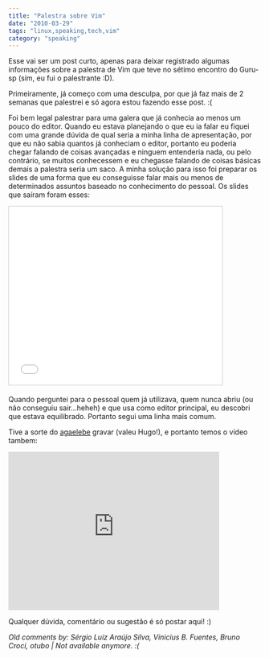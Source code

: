 ```yaml
---
title: "Palestra sobre Vim"
date: "2010-03-29"
tags: "linux,speaking,tech,vim"
category: "speaking"
---
```


Esse vai ser um post curto, apenas para deixar registrado algumas
informações sobre a palestra de Vim que teve no sétimo encontro do
Guru-sp (sim, eu fui o palestrante :D).

Primeiramente, já começo com uma desculpa, por que já faz mais de 2
semanas que palestrei e só agora estou fazendo esse post. :(

Foi bem legal palestrar para uma galera que já conhecia ao menos um
pouco do editor. Quando eu estava planejando o que eu ia falar eu
fiquei com uma grande dúvida de qual seria a minha linha de
apresentação, por que eu não sabia quantos já conheciam o editor,
portanto eu poderia chegar falando de coisas avançadas e ninguem
entenderia nada, ou pelo contrário, se muitos conhecessem e eu
chegasse falando de coisas básicas demais a palestra seria um saco.  A
minha solução para isso foi preparar os slides de uma forma que eu
conseguisse falar mais ou menos de determinados assuntos baseado no
conhecimento do pessoal. Os slides que saíram foram esses:

<iframe src="//www.slideshare.net/slideshow/embed_code/key/bCel8ASrPtnGEv" width="425" height="355" frameborder="0" marginwidth="0" marginheight="0" scrolling="no" style="border:1px solid #CCC; border-width:1px; margin-bottom:5px; max-width: 100%;" allowfullscreen></iframe>

Quando perguntei para o pessoal quem já utilizava, quem nunca abriu
(ou não conseguiu sair...heheh) e que usa como editor principal, eu
descobri que estava equilibrado. Portanto segui uma linha mais comum.

Tive a sorte do [agaelebe](http://www.agaelebe.com.br) gravar (valeu
Hugo!), e portanto temos o vídeo tambem:

<iframe width="420" height="315" src="https://www.youtube.com/embed/uhYqwZh61yQ" frameborder="0" allowfullscreen></iframe>

Qualquer dúvida, comentário ou sugestão é só postar aqui! :)



_Old comments by: Sérgio Luiz Araújo Silva, Vinicius B. Fuentes, Bruno Croci, otubo | Not available anymore. :(_
